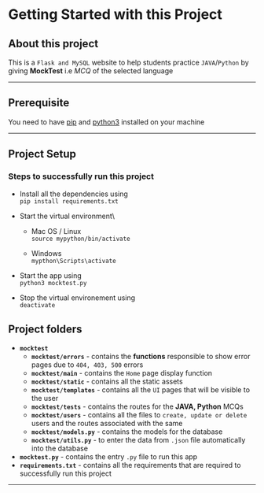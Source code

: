# Getting Started with this Project

## About this project

This is a `Flask and MySQL` website to help students practice `JAVA`/`Python` by giving **MockTest** i.e *MCQ* of the selected language

---

## Prerequisite

You need to have [pip](https://pypi.org/project/pip/) and [python3](https://www.python.org/downloads/) installed on your machine

---

## Project Setup

### Steps to successfully run this project

- Install all the dependencies using\
`pip install requirements.txt`

- Start the virtual environment\
    - Mac OS / Linux \
    `source mypython/bin/activate`

    - Windows \
    `mypthon\Scripts\activate`

- Start the app using \
    `python3 mocktest.py`

- Stop the virtual environement using \
    `deactivate`
    
## Project folders

- **`mocktest`**
    - **`mocktest/errors`** - contains the **functions** responsible to show error pages due to `404, 403, 500` errors 
    - **`mocktest/main`** - contains the `Home` page display function
    - **`mocktest/static`** - contains all the static assets
    - **`mocktest/templates`** - contains all the `UI` pages that will be visible to the user
    - **`mocktest/tests`** - contains the routes for the **JAVA, Python** MCQs
    - **`mocktest/users`** - contains all the files to `create, update or delete` users and the routes associated with the same
    - **`mocktest/models.py`** - contains the models for the database
    - **`mocktest/utils.py`** - to enter the data from `.json` file automatically into the database
- **`mocktest.py`** - contains the entry `.py` file to run this app
- **`requirements.txt`** - contains all the requirements that are required to successfully run this project

--- 
